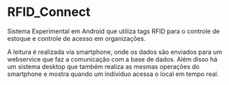 # RFID_Connect

Sistema Experimental em Android que utiliza tags RFID para o controle de estoque e controle de acesso em organizações.

A leitura é realizada via smartphone, onde os dados são enviados para um webservice que faz a comunicação com a base de dados. Além disso há um sistema desktop que também realiza as mesmas operações do smartphone e mostra quando um indivíduo acessa o local em tempo real.
